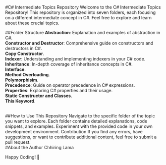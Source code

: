 #C# Intermediate Topics Repository
Welcome to the C# Intermediate Topics Repository! This repository is organized into seven folders, each focusing on a different intermediate concept in C#. Feel free to explore and learn about these crucial topics.

##Folder Structure
**Abstraction**: Explanation and examples of abstraction in C#.<br>
**Constructor and Destructor**: Comprehensive guide on constructors and destructors in C#.<br>
**Copy Constructor**.<br>
**Indexer**: Understanding and implementing indexers in your C# code.<br>
**Inheritance**: In-depth coverage of inheritance concepts in C#.<br>
**Interface**.<br>
**Method Overloading**.<br>
**Polymorphisim**.<br>
**Precedence**: Guide on operator precedence in C# expressions.<br>
**Properties**: Exploring C# properties and their usage.<br>
**Static Constructor and Classes**.<br>
**This Keyword**.

<br>
##How to Use This Repository
Navigate to the specific folder of the topic you want to explore.
Each folder contains detailed explanations, code snippets, and examples.
Experiment with the provided code in your own development environment.
Contribution
If you find any errors, have suggestions, or want to contribute additional content, feel free to submit a pull request.
<br>
#About the Author
Chhiring Lama

Happy Coding! 🚀

